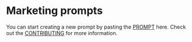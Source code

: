 # Marketing prompts

You can start creating a new prompt by pasting the [PROMPT](../PROMPT.md) here. Check out the [CONTRIBUTING](../CONTRIBUTING.md) for more information.
